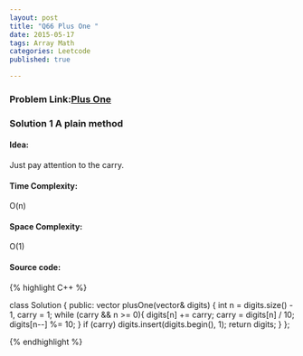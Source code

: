 ```yaml
---
layout: post
title: "Q66 Plus One "
date: 2015-05-17
tags: Array Math
categories: Leetcode
published: true

---
```

### Problem Link:[Plus One ](https://leetcode.com/problems/plus-one/) 

### Solution 1 A plain method

#### Idea:

Just pay attention to the carry.

#### Time Complexity:
O(n)

#### Space Complexity:
O(1)

#### Source code:
{% highlight C++ %}

class Solution {
public:
    vector<int> plusOne(vector<int>& digits) {
        int n = digits.size() - 1, carry = 1;
        while (carry && n >= 0){
            digits[n] += carry;
            carry = digits[n] / 10;
            digits[n--] %= 10;
        }
        if (carry)
            digits.insert(digits.begin(), 1);
        return digits;
    }
};

{% endhighlight %}

